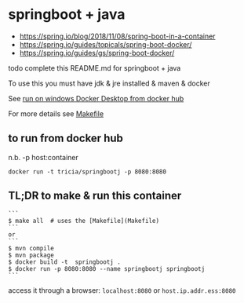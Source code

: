 # springboot + java

* https://spring.io/blog/2018/11/08/spring-boot-in-a-container
* https://spring.io/guides/topicals/spring-boot-docker/
* https://spring.io/guides/gs/spring-boot-docker/

todo complete this README.md for springboot + java

To use this you must have jdk & jre installed & maven & docker

See [run on windows Docker Desktop from docker hub](RUNFROMHUB.md)

For more details see [Makefile](Makefile) 
## to run from docker hub
n.b.  -p host:container
```
docker run -t tricia/springbootj -p 8080:8080
```

## TL;DR to make & run this container
	```
	$ make all  # uses the [Makefile](Makefile)
	```
	or
	```
	$ mvn compile
	$ mvn package
	$ docker build -t  springbootj .
	$ docker run -p 8080:8080 --name springbootj springbootj
	```
access it through a browser: `localhost:8080` or  `host.ip.addr.ess:8080`
